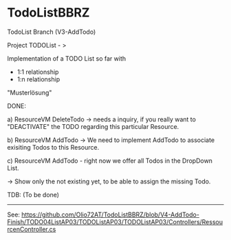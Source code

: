 # TodoListBBRZ
TodoList 
Branch (V3-AddTodo)

Project TODOList - >

Implementation of a TODO List so far with
- 1:1 relationship
- 1:n relationship

"Musterlösung"

DONE: 

a) ResourceVM DeleteTodo -> needs a inquiry, if you really want to "DEACTIVATE"
the TODO regarding this particular Resource.

b) ResourceVM AddTodo -> We need to implement AddTodo to associate exisiting Todos
to this Resource.

c) ResourceVM AddTodo - right now we offer all Todos in the DropDown List.

-> Show only the not existing yet, to be able to assign the missing Todo. 


TDB: (To be done)


--------------------------

See: https://github.com/Olio72AT/TodoListBBRZ/blob/V4-AddTodo-Finish/TODO04ListAP03/TODOListAP03/TODOListAP03/Controllers/RessourcenController.cs
